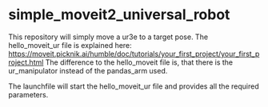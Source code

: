 # simple_moveit2_universal_robot

This repository will simply move a ur3e to a target pose. 
The hello_moveit_ur file is explained here: https://moveit.picknik.ai/humble/doc/tutorials/your_first_project/your_first_project.html
The difference to the hello_moveit file is, that there is the ur_manipulator instead of the pandas_arm used.

The launchfile will start the hello_moveit_ur file and provides all the required parameters.

